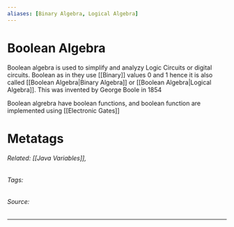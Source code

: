 ```yaml
---
aliases: [Binary Algebra, Logical Algebra]
---
```

# Boolean Algebra
Boolean algebra is used to simplify and analyzy Logic Circuits or digital circuits. Boolean as in they use [[Binary]] values 0 and 1 hence it is also called [[Boolean Algebra|Binary Algebra]] or [[Boolean Algebra|Logical Algebra]]. This was invented by George Boole in 1854


Boolean algrebra have boolean functions, and boolean function are implemented using [[Electronic Gates]]









# Metatags
###### Related: [[Java Variables]], 
###### Tags: 
###### Source: 

---